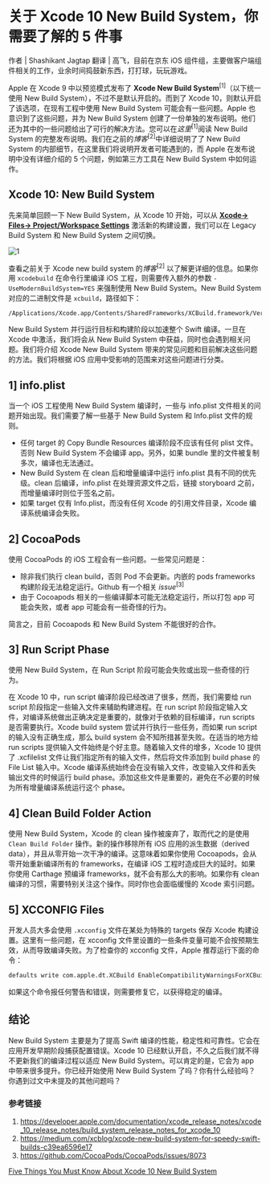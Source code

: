 # 关于 Xcode 10 New Build System，你需要了解的 5 件事

作者 | Shashikant Jagtap
翻译 | 高飞，目前在京东 iOS 组件组，主要做客户端组件相关的工作，业余时间捣鼓新东西，打打球，玩玩游戏。

Apple 在 Xcode 9 中以预览模式发布了 **Xcode New Build System**<sup>[1]</sup>（以下统一使用 New Build System），不过不是默认开启的。而到了 Xcode 10，则默认开启了该选项，在现有工程中使用 New Build System 可能会有一些问题。Apple 也意识到了这些问题，并为 New Build System 创建了一份单独的发布说明。他们还为其中的一些问题给出了可行的解决方法。您可以在*这里*<sup>[1]</sup>阅读 New Build System 的完整发布说明。我们在之前的*博客*<sup>[2]</sup>中详细说明了了 New Build System 的内部细节，在这里我们将说明开发者可能遇到的，而 Apple 在发布说明中没有详细介绍的 5 个问题，例如第三方工具在 New Build System 中如何运作。

## Xcode 10: New Build System

先来简单回顾一下 New Build System，从 Xcode 10 开始，可以从 **<u>Xcode-> Files-> Project/Workspace Settings</u>** 激活新的构建设置，我们可以在 Legacy Build System 和 New Build System 之间切换。

![1](http://)

查看之前关于 Xcode new build system 的*博客*<sup>[2]</sup> 以了解更详细的信息。如果你用 `xcodebuild` 在命令行里编译 iOS 工程，则需要传入额外的参数 `-UseModernBuildSystem=YES` 来强制使用 New Build System。New Build System 对应的二进制文件是 `xcbuild`，路径如下：

```
/Applications/Xcode.app/Contents/SharedFrameworks/XCBuild.framework/Versions/A/Support/xcbuild
```

New Build System 并行运行目标和构建阶段以加速整个 Swift 编译。一旦在 Xcode 中激活，我们将会从 New Build System 中获益，同时也会遇到相关问题。我们将介绍 Xcode New Build System 带来的常见问题和目前解决这些问题的方法。我们将根据 iOS 应用中受影响的范围来对这些问题进行分类。

## 1] info.plist

当一个 iOS 工程使用 New Build System 编译时，一些与 info.plist 文件相关的问题开始出现。我们需要了解一些基于 New Build System 和 Info.plist 文件的规则。

- 任何 target 的 Copy Bundle Resources 编译阶段不应该有任何 plist 文件。否则 New Build System 不会编译 app。另外，如果 bundle 里的文件被复制多次，编译也无法通过。
- New Build System 在 clean 后和增量编译中运行 info.plist 具有不同的优先级。clean 后编译，info.plist 在处理资源文件之后，链接 storyboard 之前，而增量编译时则位于签名之前。
- 如果 target 仅有 Info.plist，而没有任何 Xcode 的引用文件目录，Xcode 编译系统编译会失败。

## 2] CocoaPods

使用 CocoaPods 的 iOS 工程会有一些问题。一些常见问题是：

- 除非我们执行 clean build，否则 Pod 不会更新。内嵌的 pods frameworks 构建阶段无法稳定运行。Github 有一个相关 *issue*<sup>[3]</sup>
- 由于 Cocoapods 相关的一些编译脚本可能无法稳定运行，所以打包 app 可能会失败，或者 app 可能会有一些奇怪的行为。

简言之，目前 Cocoapods 和 New Build System 不能很好的合作。

## 3] Run Script Phase

使用 New Build System，在 Run Script 阶段可能会失败或出现一些奇怪的行为。

在 Xcode 10 中，run script 编译阶段已经改进了很多，然而，我们需要给 run script 阶段指定一些输入文件来辅助构建进程。在 run script 阶段指定输入文件，对编译系统做出正确决定是重要的，就像对于依赖的目标编译，run scripts 是否需要执行。Xcode build system 尝试并行执行一些任务，而如果 run script 的输入没有正确生成，那么 build system 会不知所措甚至失败。在适当的地方给 run scripts 提供输入文件始终是个好主意。随着输入文件的增多，Xcode 10 提供了 .xcfilelist 文件让我们指定所有的输入文件，然后将文件添加到 build phase 的 File List 输入中。Xcode 编译系统始终会在没有输入文件，改变输入文件和丢失输出文件的时候运行 build phase。添加这些文件是重要的，避免在不必要的时候为所有增量编译系统运行这个 phase。

## 4] Clean Build Folder Action

使用 New Build System，Xcode 的 clean 操作被废弃了，取而代之的是使用 `Clean Build Folder` 操作。新的操作移除所有 iOS 应用的派生数据（derived data），并且从零开始一次干净的编译。这意味着如果你使用 Cocoapods，会从零开始重新编译所有的 frameworks，在编译 iOS 工程时造成巨大的延时。如果你使用 Carthage 预编译 frameworks，就不会有那么大的影响。如果你有 clean 编译的习惯，需要特别关注这个操作。同时你也会面临缓慢的 Xcode 索引问题。

## 5] XCCONFIG Files

开发人员大多会使用 `.xcconfig` 文件在某处为特殊的 targets 保存 Xcode 构建设置。这里有一些问题，在 xcconfig 文件里设置的一些条件变量可能不会按预期生效，从而导致编译失败。为了检查你的 xcconfig 文件，Apple 推荐运行下面的命令：

```sh
defaults write com.apple.dt.XCBuild EnableCompatibilityWarningsForXCBuildTransition -bool YES
```

如果这个命令报任何警告和错误，则需要修复它，以获得稳定的编译。

## 结论

New Build System 主要是为了提高 Swift 编译的性能，稳定性和可靠性。它会在应用开发早期阶段捕获配置错误。Xcode 10 已经默认开启，不久之后我们就不得不更新我们的编译过程以适应 New Build System。可以肯定的是，它会为 app 中带来很多提升。你已经开始使用 New Build System 了吗？你有什么经验吗？你遇到过文中未提及的其他问题吗？

### 参考链接

1. https://developer.apple.com/documentation/xcode_release_notes/xcode_10_release_notes/build_system_release_notes_for_xcode_10
2. https://medium.com/xcblog/xcode-new-build-system-for-speedy-swift-builds-c39ea6596e17
3. https://github.com/CocoaPods/CocoaPods/issues/8073

[Five Things You Must Know About Xcode 10 New Build System](https://medium.com/xcblog/five-things-you-must-know-about-xcode-10-new-build-system-41676cd5fd6c)






